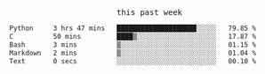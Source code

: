 <p align="center"><samp>this past week</samp></p>
<!--START_SECTION:waka-->

```txt
Python     3 hrs 47 mins   ████████████████████░░░░░   79.85 %
C          50 mins         ████▒░░░░░░░░░░░░░░░░░░░░   17.87 %
Bash       3 mins          ▒░░░░░░░░░░░░░░░░░░░░░░░░   01.15 %
Markdown   2 mins          ▒░░░░░░░░░░░░░░░░░░░░░░░░   01.04 %
Text       0 secs          ░░░░░░░░░░░░░░░░░░░░░░░░░   00.10 %
```

<!--END_SECTION:waka-->


